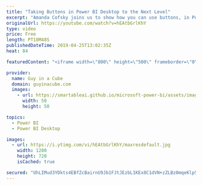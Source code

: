 ```yaml
---
title: "Taking Buttons in Power BI Desktop to the Next Level"
excerpt: "Amanda Cofsky joins us to show how you can use buttons, in Power BI Desktop, to take your reports to the next level. Blank buttons can really make your Power BI Reports shine.  Connect with Amanda on Twitter: https://twitter.com/MissAmandaN   ******** LET'S CONNECT! ********  -- http://twitter.com/guyinacube"
originalUrl: https://youtube.com/watch?v=hEAtbGrlKhY
type: video
price: Free
length: PT10M48S
publishedDateTime: 2019-04-25T13:02:35Z
heat: 84

featuredContent: "<iframe width=\"800\" height=\"500\" frameborder=\"0\" src=\"https://www.youtube.com/embed/hEAtbGrlKhY\" allow=\"accelerometer; autoplay; encrypted-media; gyroscope; picture-in-picture\" allowfullscreen></iframe>"

provider:
  name: Guy in a Cube
  domain: guyinacube.com
  images:
    - url: https://smartableai.github.io/microsoft-power-bi/assets/images/organizations/guyinacube.com-50x50.jpg
      width: 50
      height: 50

topics:
  - Power BI
  - Power BI Desktop

images:
  - url: https://i.ytimg.com/vi/hEAtbGrlKhY/maxresdefault.jpg
    width: 1280
    height: 720
    isCached: true

secured: "UhLIMud3YDkts4EBfZcBairnU9Jb1FJtJEzbL1KEx8C1dVN+zZLBz0mqeKlp5mDUY6tFoSfVLmPN9fyvgvFUbRY04EjHr0u36L6DX4lfG2mLDZ0GH7B/JxqqRUYVivLiZHeWwESVSD0PU5hZyzdTHUGvBA6Ib1Zl+cxflu+PlHVds+TNpoeyuOg9XaBhDVjngWQSdOhpClq2I+CsuSgiLTJA6vM0mJW/3q2VCfY2eAX3ctIp6Gq3YHZ/xTV3Yj1qc3Of3v/3T6JD/qI7pmSbfeTIksWmW3Nw93paAejJISw9obtACqCuhxvzoMA6/Lk/Gd9eiM8XawngOY0bWLQOieZ61PQC0bMDp6NxxdjWmmb6pfcnoM9XXlogOa6kB/gJImA5dtknqaOjkQNw9yj8qTj3JB1FyKStqw/vuvIZztdqUhQxWjw0Lk698w+xx1Rn;xZWzOy9xm63R6qvLEesNCA=="
---
```


